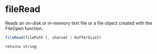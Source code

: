 # fileRead

Reads an on-disk or in-memory text file or a file object created with the FileOpen function.

```javascript
fileRead(filePath [, charset | bufferSize])
```

```javascript
returns string
```
